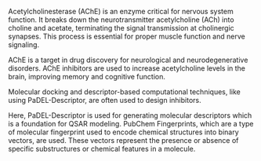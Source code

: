Acetylcholinesterase (AChE) is an enzyme critical for nervous system function. It breaks down the neurotransmitter acetylcholine (ACh) into choline and acetate, terminating the signal transmission at cholinergic synapses. This process is essential for proper muscle function and nerve signaling.

AChE is a target in drug discovery for neurological and neurodegenerative disorders. AChE inhibitors are used to increase acetylcholine levels in the brain, improving memory and cognitive function.

Molecular docking and descriptor-based computational techniques, like using PaDEL-Descriptor, are often used to design inhibitors.

Here, PaDEL-Descriptor is used for generating molecular descriptors which is a foundation for QSAR modeling.  PubChem Fingerprints, which are a type of molecular fingerprint used to encode chemical structures into binary vectors, are used. These vectors represent the presence or absence of specific substructures or chemical features in a molecule.

